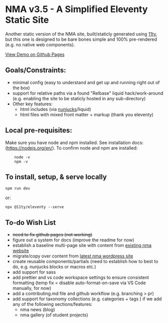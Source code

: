 # NMA v3.5 - A Simplified Eleventy Static Site
Another static version of the NMA site, built/staticly generated using [11ty](https://www.11ty.dev/), but this one is designed to be bare bones simple and 100% pre-rendered (e.g. no native web components).

[View Demo on Github Pages](https://newmediaarts.github.io/nma_v3-5/)

## Goals/Constraints:
* minimal config (easy to understand and get up and running right out of the box)
* support for relative paths via a found "Relbase" liquid hack/work-around (e.g. enabling the site to be staticly hosted in any sub-directory)
* Other key features:
    * html includes (via [nunjucks](https://mozilla.github.io/nunjucks/)/liquid)
    * html files with mixed front matter + markup (thank you eleventy)

##  Local pre-requisites:
Make sure you have node and npm installed. See installation docs: (https://nodejs.org/en/). To confirm node and npm are installed:
```
    node -v
    npm -v
```

## To install, setup, & serve locally

``` npm run dev ```

or:

``` npx @11ty/eleventy --serve ```

## To-do Wish List
* ~~need to fix github pages (not working)~~
* figure out a system for docs (improve the readme for now)
* establish a baseline multi-page site with content from [existing nma website](https://kccnma.site/)
* migrate/copy over content from [latest nma wordpress site](https://kccnma.site/home)
* create reusable components/partials (need to establish how to best to do, e.g. nunjucks blocks or macros etc.)
* add support for sass
* add prettier and vs code workspace settings to ensure consistent formatting (temp fix = disable auto-format-on-save via VS Code manually, for now)
* add a contributing.md file and github workflow (e.g. branching > pr)
* add support for taxonomy collections (e.g. categories + tags ) if we add any of the following sections/features:
    * nma news (blog)
    * nma gallery (of student projects)